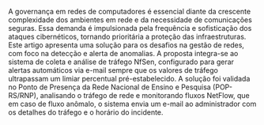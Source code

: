A governança em redes de computadores é essencial diante da crescente complexidade dos ambientes em rede e da necessidade de comunicações seguras. Essa demanda é impulsionada pela frequência e sofisticação dos ataques cibernéticos, tornando prioritária a proteção das infraestruturas. Este artigo apresenta uma solução para os desafios na gestão de redes, com foco na detecção e alerta de anomalias. A proposta integra-se ao sistema de coleta e análise de tráfego NfSen, configurado para gerar alertas automáticos via e-mail sempre que os valores de tráfego ultrapassam um limiar percentual pré-estabelecido. A solução foi validada no Ponto de Presença da Rede Nacional de Ensino e Pesquisa (POP-RS/RNP), analisando o tráfego de rede e monitorando fluxos NetFlow,  que em caso de fluxo anômalo, o sistema envia um e-mail ao administrador com os detalhes do tráfego e o horário do incidente.

